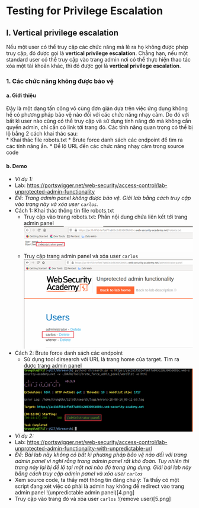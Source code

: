 # Testing for Privilege Escalation

## I. Vertical privilege escalation
Nếu một user có thể truy cập các chức năng mà lẽ ra họ không được phép truy cập, đó được gọi là **vertical privilege escalation**. Chẳng hạn, nếu một standard user có thể truy cập
vào trang admin nơi có thể thực hiện thao tác xóa một tài khoản khác, thì đó được gọi là **vertical privilege escalation**.

### 1. Các chức năng không được bảo vệ
#### a. Giới thiệu
Đây là một dạng tấn công vô cùng đơn giản dựa trên việc ứng dụng không hề có phương pháp bảo vệ nào đối với các chức năng nhạy cảm. Do đó với bất kì user nào cũng có thể truy cập và sử dụng tính năng đó mà không cần quyền admin, chỉ cần có link tới trang đó. Các tính năng quan trọng có thể bị lộ bằng 2 cách khai thác sau:</br>
	* Khai thác file robots.txt
	* Brute force danh sách các endpoint để tìm ra các tính năng ẩn.
	* Để lộ URL đến các chức năng nhạy cảm trong source code
#### b. Demo
* *Ví dụ 1:*
* Lab: https://portswigger.net/web-security/access-control/lab-unprotected-admin-functionality
* *Đề: Trang admin panel không được bảo vệ. Giải lab bằng cách truy cập vào trang này và xóa user `carlos`.*
* Cách 1: Khai thác thông tin file robots.txt
	* Truy cập vào trang robots.txt: Phần nội dung chứa liên kết tới trang admin panel
![exploit robots.txt](./Images/1.png)
	* Truy cập trang admin panel và xóa user `carlos`
![remove user](./Images/2.png)
* Cách 2: Brute force danh sách các endpoint 
	* Sử dụng tool dirsearch với URL là trang home của target. Tìm ra được trang admin panel
![brute force using dirsearch](./Images/3.png)
* *Ví dụ 2:*
* Lab: https://portswigger.net/web-security/access-control/lab-unprotected-admin-functionality-with-unpredictable-url
* *Đề: Bài lab này không có bất kì phương pháp bảo vệ nào đối với trang admin panel vì nghĩ rằng trang admin panel rất khó đoán. Tuy nhiên thì trang này lại bị để lộ tại một nơi nào đó trong ứng dụng. Giải bài lab này bằng cách truy cập admin panel và xóa user `carlos`*
* Xem source code, ta thấy một thông tin đáng chú ý: Ta thấy có một script đang xét việc có phải là admin hay không để redirect vào trang admin panel
!(unpredictable admin panel)[4.png]
* Truy cập vào trang đó và xóa user `carlos`
!(remove user)[5.png]
## 